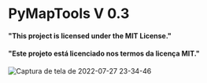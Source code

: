 # PyMapTools V 0.3


#### "This project is licensed under the MIT License."
#### "Este projeto está licenciado nos termos da licença MIT."

![Captura de tela de 2022-07-27 23-34-46](https://user-images.githubusercontent.com/79322362/181407897-794e7e02-1ea9-4f39-9889-e35ae08ebffd.png)

